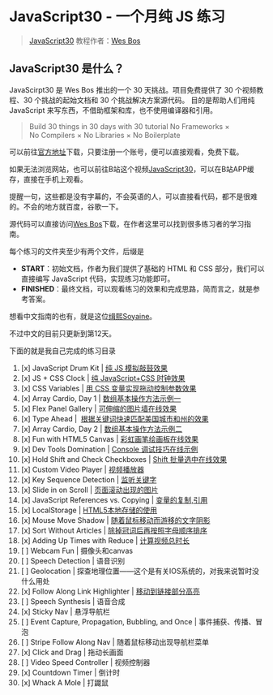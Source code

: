 # JavaScript30 - 一个月纯 JS 练习

> [JavaScript30](https://javascript30.com) 教程作者：[Wes Bos](https://github.com/wesbos)    

## JavaScript30 是什么？

JavaScirpt30 是 Wes Bos 推出的一个 30 天挑战。项目免费提供了 30 个视频教程、30 个挑战的起始文档和 30 个挑战解决方案源代码。
目的是帮助人们用纯 JavaScript 来写东西，不借助框架和库，也不使用编译器和引用。

> Build 30 things in 30 days with 30  tutorial
> No Frameworks × No Compilers × No Libraries × No Boilerplate

可以前往[官方地址](https://javascript30.com)下载，只要注册一个账号，便可以直接观看，免费下载。

如果无法浏览网站，也可以前往B站这个视频[JavaScript30](http://www.bilibili.com/video/av8481988/)，可以在B站APP缓存，直接在手机上观看。

提醒一句，这些都是没有字幕的，不会英语的人，可以直接看代码，都不是很难的。不会的地方就百度，谷歌一下。


源代码可以直接访问[Wes Bos](https://github.com/wesbos/JavaScript30)下载，在作者这里可以找到很多练习者的学习指南。

每个练习的文件夹至少有两个文件，后缀是

- **START**：初始文档，作者为我们提供了基础的 HTML 和 CSS 部分，我们可以直接编写 JavaScript 代码，实现练习功能即可。
- **FINISHED**：最终文档，可以观看练习的效果和完成思路，简而言之，就是参考答案。

想看中文指南的也有，就是这位[缉熙Soyaine](https://github.com/soyaine/JavaScript30)。

不过中文的目前只更新到第12天。

下面的就是我自己完成的练习目录

1. [x] JavaScript Drum Kit |  [纯 JS 模拟敲鼓效果](https://github.com/Artila/JavaScript30/blob/master/01%20-%20JavaScript%20Drum%20Kit/index-ARTILA.html)
2. [x] JS + CSS Clock |  [纯 JavaScript+CSS 时钟效果](https://github.com/Artila/JavaScript30/blob/master/02%20-%20JS%20and%20CSS%20Clock/index-ARTILA.html)
3. [x] CSS Variables |  [用 CSS 变量实现拖动控制参数效果](https://github.com/Artila/JavaScript30/blob/master/03%20-%20CSS%20Variables/index-ARTILA.html)
4. [x] Array Cardio, Day 1 | [数组基本操作方法示例一](https://github.com/Artila/JavaScript30/blob/master/04%20-%20Array%20Cardio%20Day%201/index-Artila.html)
5. [x] Flex Panel Gallery | [可伸缩的图片墙在线效果](https://github.com/Artila/JavaScript30/blob/master/05%20-%20Flex%20Panel%20Gallery/index-Artila.html)
6. [x] Type Ahead |  [根据关键词快速匹配美国城市和州的效果](https://github.com/Artila/JavaScript30/blob/master/06%20-%20Type%20Ahead/index-Artila.html)
7. [x] Array Cardio, Day 2 | [数组基本操作方法示例二](https://github.com/Artila/JavaScript30/blob/master/07%20-%20Array%20Cardio%20Day%202/index-Artila.html)
8. [x] Fun with HTML5 Canvas | [彩虹画笔绘画板在线效果](https://github.com/Artila/JavaScript30/blob/master/08%20-%20Fun%20with%20HTML5%20Canvas/index-Artila.html) 
9. [x] Dev Tools Domination | [Console 调试技巧在线示例](https://github.com/Artila/JavaScript30/blob/master/09%20-%20Dev%20Tools%20Domination/index-Artila.html)
10. [x] Hold Shift and Check Checkboxes | [Shift 批量选中在线效果](https://github.com/Artila/JavaScript30/blob/master/10%20-%20Hold%20Shift%20and%20Check%20Checkboxes/index-Artila.html)
11. [x] Custom Video Player | [视频播放器](https://github.com/Artila/JavaScript30/blob/master/11%20-%20Custom%20Video%20Player/index-Artila.html)
12. [x] Key Sequence Detection | [监听关键字](https://github.com/Artila/JavaScript30/blob/master/12%20-%20Key%20Sequence%20Detection/index-Artila.html)
13. [x] Slide in on Scroll | [页面滚动出现的图片](https://github.com/Artila/JavaScript30/blob/master/13%20-%20Slide%20in%20on%20Scroll/index-Artila.html)
14. [x] JavaScript References vs. Copying | [变量的复制,引用](https://github.com/Artila/JavaScript30/blob/master/14%20-%20JavaScript%20References%20VS%20Copying/index-Artila.html)
15. [x] LocalStorage | [HTML5本地存储的使用]()
16. [x] Mouse Move Shadow | [随着鼠标移动而游移的文字阴影]()
17. [x] Sort Without Articles | [除掉冠词后再按照字母顺序排序]()
18. [x] Adding Up Times with Reduce | [计算视频总时长]()
19. [ ] Webcam Fun | 摄像头和canvas
20. [ ] Speech Detection | 语音识别
21. [ ] Geolocation | 探查地理位置——这个是有关IOS系统的，对我来说暂时没什么用处
22. [x] Follow Along Link Highlighter | [移动到链接部分高亮]()
23. [ ] Speech Synthesis | 语音合成
24. [x] Sticky Nav | 悬浮导航栏
25. [ ] Event Capture, Propagation, Bubbling, and Once | 事件捕获、传播、冒泡
26. [ ] Stripe Follow Along Nav | 随着鼠标移动出现导航栏菜单
27. [x] Click and Drag | 拖动长画面
28. [ ] Video Speed Controller | 视频控制器
29. [x] Countdown Timer | 倒计时
30. [x] Whack A Mole | 打鼹鼠
